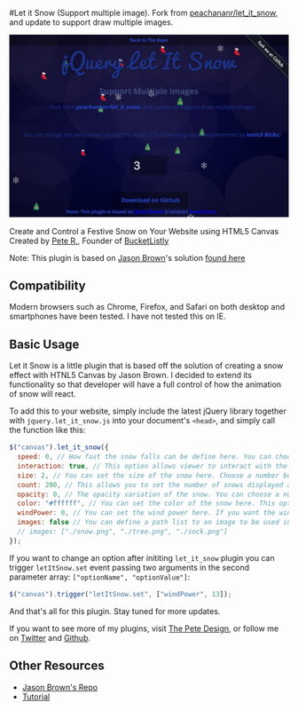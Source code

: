 #Let it Snow (Support multiple image).
Fork from [peachananr/let_it_snow](https://github.com/peachananr/let_it_snow), and update to support draw multiple images.

[![Let it Snow](https://raw.githubusercontent.com/bob-chen/let_it_snow/master/demo.jpg "Let it Snow")](https://github.com/bob-chen/let_it_snow)

Create and Control a Festive Snow on Your Website using HTML5 Canvas
Created by [Pete R.](http://www.thepetedesign.com), Founder of [BucketListly](http://www.bucketlistly.com)

Note: This plugin is based on [Jason Brown](https://github.com/loktar00)'s solution [found here](http://stackoverflow.com/questions/13983764/creating-falling-snow-using-html-5-and-js)

## Compatibility
Modern browsers such as Chrome, Firefox, and Safari on both desktop and smartphones have been tested. I have not tested this on IE.

## Basic Usage
Let it Snow is a little plugin that is based off the solution of creating a snow effect with HTNL5 Canvas by Jason Brown. I decided to extend its functionality so that developer will have a full control of how the animation of snow will react.

To add this to your website, simply include the latest jQuery library together with `jquery.let_it_snow.js` into your document's `<head>`, and simply call the function like this:

````javascript
$("canvas").let_it_snow({
  speed: 0, // How fast the snow falls can be define here. You can choose a number in between 0 - 5. The higher, the faster. The default value is 0.
  interaction: true, // This option allows viewer to interact with the falling snow. Toggle this to false if you don't want the snow to be interactive. The default value is true.
  size: 2, // You can set the size of the snow here. Choose a number between 0 - 10+. The higher, the bigger. The default size is 2.
  count: 200, // This allows you to set the number of snows displayed at a time. The default count is 200.
  opacity: 0, // The opacity variation of the snow. You can choose a number in between 0.00 and 1.00 to set the base opacity and the plugin will randomly generate snows with slightly varied opacity.
  color: "#ffffff", // You can set the color of the snow here. This option only accepts HEX color code in full 6 digits. The default value is "#ffffff"
  windPower: 0, // You can set the wind power here. If you want the wind to blow left, set a positive number in this option., if you want the wind to blow right, set a negative number in this option. The default value is 0.
  images: false // You can define a path list to an image to be used instead of a default circle here. The default value is false.
  // images: ["./snow.png", "./tree.png", "./sock.png"]
});
````

If you want to change an option after inititing `let_it_snow` plugin you can trigger `letItSnow.set` event passing two arguments in the second parameter array: `["optionName", "optionValue"]`:

````javascript
$("canvas").trigger("letItSnow.set", ["windPower", 13]);
````

And that's all for this plugin. Stay tuned for more updates.

If you want to see more of my plugins, visit [The Pete Design](http://www.thepetedesign.com/#design), or follow me on [Twitter](http://www.twitter.com/peachananr) and [Github](http://www.github.com/peachananr).

## Other Resources
- [Jason Brown's Repo](https://github.com/loktar00)
- [Tutorial](http://www.onextrapixel.com/2013/12/24/create-and-control-festive-snow-on-your-website-using-html5-canvas/)
